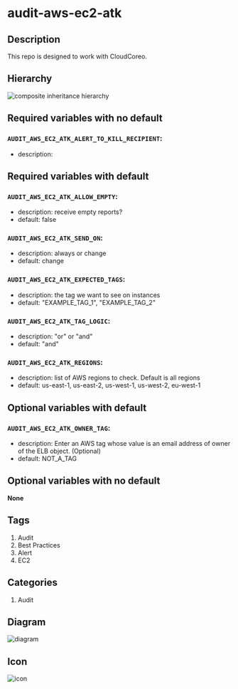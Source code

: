 audit-aws-ec2-atk
============================



## Description
This repo is designed to work with CloudCoreo.


## Hierarchy
![composite inheritance hierarchy](https://raw.githubusercontent.com/CloudCoreo/audit-aws-ec2-samples/master/images/hierarchy.png "composite inheritance hierarchy")



## Required variables with no default

### `AUDIT_AWS_EC2_ATK_ALERT_TO_KILL_RECIPIENT`:
  * description: 


## Required variables with default

### `AUDIT_AWS_EC2_ATK_ALLOW_EMPTY`:
  * description: receive empty reports?
  * default: false

### `AUDIT_AWS_EC2_ATK_SEND_ON`:
  * description: always or change
  * default: change

### `AUDIT_AWS_EC2_ATK_EXPECTED_TAGS`:
  * description: the tag we want to see on instances
  * default: "EXAMPLE_TAG_1", "EXAMPLE_TAG_2"

### `AUDIT_AWS_EC2_ATK_TAG_LOGIC`:
  * description: "or" or "and"
  * default: "and"

### `AUDIT_AWS_EC2_ATK_REGIONS`:
  * description: list of AWS regions to check. Default is all regions
  * default: us-east-1, us-east-2, us-west-1, us-west-2, eu-west-1


## Optional variables with default

### `AUDIT_AWS_EC2_ATK_OWNER_TAG`:
  * description: Enter an AWS tag whose value is an email address of owner of the ELB object. (Optional)
  * default: NOT_A_TAG


## Optional variables with no default

**None**

## Tags
1. Audit
1. Best Practices
1. Alert
1. EC2

## Categories
1. Audit



## Diagram
![diagram](https://raw.githubusercontent.com/CloudCoreo/audit-aws-ec2-atk/master/images/diagram.png "diagram")


## Icon
![icon](https://raw.githubusercontent.com/CloudCoreo/audit-aws-ec2-atk/master/images/icon.png "icon")

